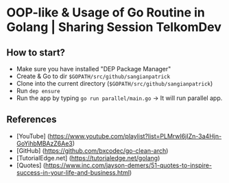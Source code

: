 # OOP-like & Usage of Go Routine in Golang | Sharing Session TelkomDev

## How to start?
- Make sure you have installed "DEP Package Manager"
- Create & Go to dir `$GOPATH/src/github/sangianpatrick`
- Clone into the current directory (`$GOPATH/src/github/sangianpatrick`) 
- Run `dep ensure`
- Run the app by typing `go run parallel/main.go` -> It will run parallel app.

## References
- [YouTube] (<https://www.youtube.com/playlist?list=PLMrwI6jIZn-3a4Hjn-GoYihbMBAzZ6Ae3>)
- [GitHub] (<https://github.com/bxcodec/go-clean-arch>)
- [TutorialEdge.net] (<https://tutorialedge.net/golang>)
- [Quotes] (<https://www.inc.com/jayson-demers/51-quotes-to-inspire-success-in-your-life-and-business.html>)

